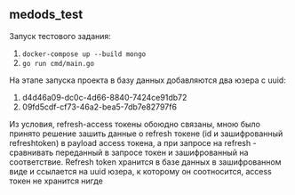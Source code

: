 ## medods_test
Запуск тестового задания:
1. `docker-compose up --build mongo`
2. `go run cmd/main.go`


На этапе запуска проекта в базу данных добавляются два юзера с uuid:
1. d4d46a09-dc0c-4d66-8840-7424ce91db72
2. 09fd5cdf-cf73-46a2-bea5-7db7e82797f6

Из условия, refresh-access токены обоюдно связаны, мною было принято решение зашить данные о refresh токене (id и зашифрованный refreshtoken) в payload access токена, а при запросе на refresh - сравнивать переданный в запросе токен и зашифрованный на соответствие. Refresh token хранится в базе данных в зашифрованном виде и ссылается на uuid юзера, к которому он соотносится, access токен не хранится нигде
